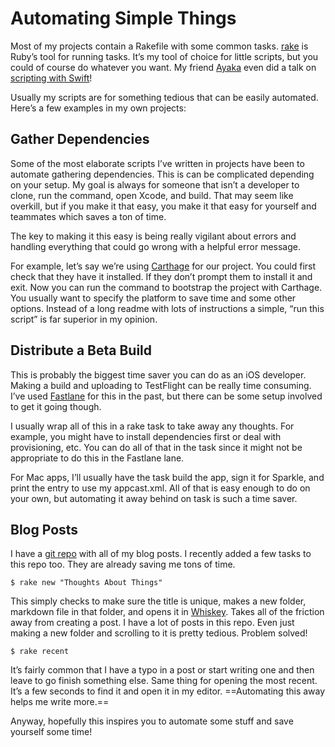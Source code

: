 # Automating Simple Things

Most of my projects contain a Rakefile with some common tasks. [rake](https://ruby.github.io/rake/) is Ruby’s tool for running tasks. It’s my tool of choice for little scripts, but you could of course do whatever you want. My friend [Ayaka](https://twitter.com/ayanonagon) even did a talk on [scripting with Swift](https://news.realm.io/news/swift-scripting/)!

Usually my scripts are for something tedious that can be easily automated. Here’s a few examples in my own projects:

## Gather Dependencies

Some of the most elaborate scripts I’ve written in projects have been to automate gathering dependencies. This is can be complicated depending on your setup. My goal is always for someone that isn’t a developer to clone, run the command, open Xcode, and build. That may seem like overkill, but if you make it that easy, you make it that easy for yourself and teammates which saves a ton of time.

The key to making it this easy is being really vigilant about errors and handling everything that could go wrong with a helpful error message.

For example, let’s say we’re using [Carthage](https://github.com/carthage/carthage) for our project. You could first check that they have it installed. If they don’t prompt them to install it and exit. Now you can run the command to bootstrap the project with Carthage. You usually want to specify the platform to save time and some other options. Instead of a long readme with lots of instructions a simple, “run this script” is far superior in my opinion.


## Distribute a Beta Build

This is probably the biggest time saver you can do as an iOS developer. Making a build and uploading to TestFlight can be really time consuming. I’ve used [Fastlane](https://fastlane.tools) for this in the past, but there can be some setup involved to get it going though.

I usually wrap all of this in a rake task to take away any thoughts. For example, you might have to install dependencies first or deal with provisioning, etc. You can do all of that in the task since it might not be appropriate to do this in the Fastlane lane.

For Mac apps, I’ll usually have the task build the app, sign it for Sparkle, and print the entry to use my appcast.xml. All of that is easy enough to do on your own, but automating it away behind on task is such a time saver.


## Blog Posts

I have a [git repo](https://github.com/soffes/blog) with all of my blog posts. I recently added a few tasks to this repo too. They are already saving me tons of time.

    $ rake new "Thoughts About Things"
    
This simply checks to make sure the title is unique, makes a new folder, markdown file in that folder, and opens it in [Whiskey](http://usewhiskey.com). Takes all of the friction away from creating a post. I have a lot of posts in this repo. Even just making a new folder and scrolling to it is pretty tedious. Problem solved!

    $ rake recent

It’s fairly common that I have a typo in a post or start writing one and then leave to go finish something else. Same thing for opening the most recent. It’s a few seconds to find it and open it in my editor. ==Automating this away helps me write more.==

Anyway, hopefully this inspires you to automate some stuff and save yourself some time!
